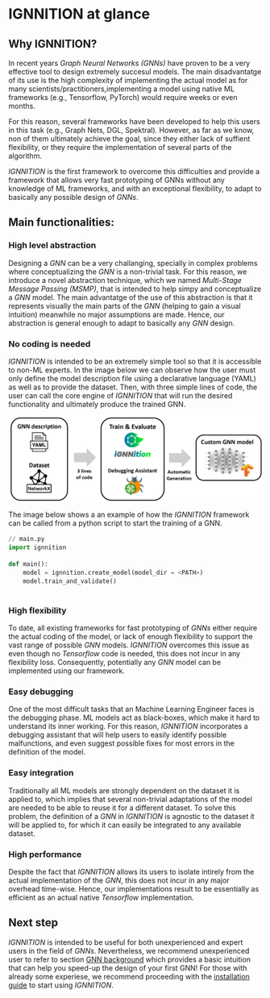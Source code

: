 # IGNNITION at glance

## Why IGNNITION?
In recent years *Graph Neural Networks (GNNs)* have proven to be a very effective tool to design extremely succesul models. The main disadvantatge of its use is the high complexity of implementing the actual model as for many scientists/practitioners,implementing a model using native ML frameworks (e.g., Tensorflow, PyTorch) would require weeks or even months.

For this reason, several frameworks have been developed to help this users in this task (e.g., Graph Nets, DGL, Spektral). However, as far as we know, non of them ultimately achieve the goal, since they either lack of suffient flexibility, or they require the implementation of several parts of the algorithm.

*IGNNITION* is the first framework to overcome this difficulties and provide a framework that allows very fast prototyping of GNNs without any knowledge of ML frameworks, and with an exceptional flexibility, to adapt to basically any possible design of *GNNs*.

## Main functionalities:
### High level abstraction
Designing a *GNN* can be a very challanging, specially in complex problems where conceptualizing the *GNN* is a non-trivial task. For this reason, we introduce a novel abstraction technique, which we named *Multi-Stage Message Passing (MSMP)*, that is intended to help simpy and conceptualize a *GNN* model. The main advantatge of the use of this abstraction is that it represents visually the main parts of the *GNN* (helping to gain a visual intuition) meanwhile no major assumptions are made. Hence, our abstraction is general enough to adapt to basically any *GNN* design. 

### No coding is needed
*IGNNITION* is intended to be an extremely simple tool so that it is accessible to non-ML experts. In the image below we can observe how the user must only define the model description file using a declarative language (YAML) as well as to provide the dataset. Then, with three simple lines of code, the user can call the core engine of *IGNNITION* that will run the desired functionality and ultimately produce the trained GNN.

![workflow](./Images/workflow.png)

The image below shows a an example of how the *IGNNITION* framework can be called from a python script to start the training of a GNN.

```python
// main.py
import ignnition

def main():
    model = ignnition.create_model(model_dir = <PATH>)
    model.train_and_validate()
    
```

### High flexibility
To date, all existing frameworks for fast prototyping of *GNNs* either require the actual coding of the model, or lack of enough flexibility to support the vast range of possible *GNN* models. *IGNNITION* overcomes this issue as even though no *Tensorflow* code is needed, this does not incur in any flexibility loss. Consequently, potentially any *GNN* model can be implemented using our framework.

### Easy debugging
One of the most difficult tasks that an Machine Learning Engineer faces is the debugging phase. ML models act as black-boxes, which make it hard to understand its inner working. For this reason, *IGNNITION* incorporates a debugging assistant that will help users to easily identify possible malfunctions, and even suggest possible fixes for most errors in the definition of the model.

### Easy integration
Traditionally all ML models are strongly dependent on the dataset it is applied to, which implies that several non-trivial adaptations of the model are needed to be able to reuse it for a different dataset. To solve this problem, the definition of a *GNN* in *IGNNITION* is agnostic to the dataset it will be applied to, for which it can easily be integrated to any available dataset.

### High performance
Despite the fact that *IGNNITION* allows its users to isolate intirely from the actual implementation of the *GNN*, this does not incur in any major overhead time-wise. Hence, our implementations result to be essentially as efficient as an actual native *Tensorflow* implementation.


## Next step
*IGNNITION* is intended to be useful for both unexperienced and expert users in the field of *GNNs*. Nevertheless, we recommend unexperienced user to refer to section [GNN background](./what_are_gnns.md) which provides a basic intuition that can help you speed-up the design of your first GNN! For those with already some experiese, we recommend proceeding with the [installation guide](./installation.md) to start using *IGNNITION*.

